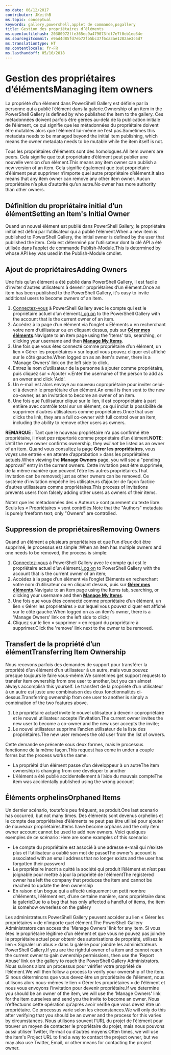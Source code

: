```yaml
---
ms.date: 06/12/2017
contributor: JKeithB
ms.topic: conceptual
keywords: gallery,powershell,applet de commande,psgallery
title: Gestion des propriétaires d’éléments
ms.openlocfilehash: 20380972ffe365ec9a479073fdf7e7f0eb1ee34e
ms.sourcegitcommit: e9ad4d85fd7eb72fb5bc37f6ca3ae1282ae3c6d7
ms.translationtype: HT
ms.contentlocale: fr-FR
ms.lasthandoff: 05/10/2018
---
```

# <a name="managing-item-owners"></a><span data-ttu-id="06444-103">Gestion des propriétaires d’éléments</span><span class="sxs-lookup"><span data-stu-id="06444-103">Managing item owners</span></span>

<span data-ttu-id="06444-104">La propriété d’un élément dans PowerShell Gallery est définie par la personne qui a publié l’élément dans la galerie.</span><span class="sxs-lookup"><span data-stu-id="06444-104">Ownership of an item in the PowerShell Gallery is defined by who published the item to the gallery.</span></span>
<span data-ttu-id="06444-105">Ces métadonnées doivent parfois être gérées au-delà de la publication initiale de l’élément, ce qui signifie que les métadonnées du propriétaire doivent être mutables alors que l’élément lui-même ne l’est pas.</span><span class="sxs-lookup"><span data-stu-id="06444-105">Sometimes this metadata needs to be managed beyond the initial item publishing, which means the owner metadata needs to be mutable while the item itself is not.</span></span>

<span data-ttu-id="06444-106">Tous les propriétaires d’éléments sont des homologues.</span><span class="sxs-lookup"><span data-stu-id="06444-106">All item owners are peers.</span></span>
<span data-ttu-id="06444-107">Cela signifie que tout propriétaire d’élément peut publier une nouvelle version d’un élément.</span><span class="sxs-lookup"><span data-stu-id="06444-107">This means any item owner can publish a new version of an item.</span></span> <span data-ttu-id="06444-108">Cela signifie également que tout propriétaire d’élément peut supprimer n’importe quel autre propriétaire d’élément.</span><span class="sxs-lookup"><span data-stu-id="06444-108">It also means that any item owner can remove any other item owner.</span></span>
<span data-ttu-id="06444-109">Aucun propriétaire n’a plus d’autorité qu’un autre.</span><span class="sxs-lookup"><span data-stu-id="06444-109">No owner has more authority than other owners.</span></span>

## <a name="setting-an-items-initial-owner"></a><span data-ttu-id="06444-110">Définition du propriétaire initial d’un élément</span><span class="sxs-lookup"><span data-stu-id="06444-110">Setting an Item's Initial Owner</span></span>

<span data-ttu-id="06444-111">Quand un nouvel élément est publié dans PowerShell Gallery, le propriétaire initial est défini par l’utilisateur qui a publié l’élément.</span><span class="sxs-lookup"><span data-stu-id="06444-111">When a new item is published to PowerShell Gallery, the initial owner is defined by the user that published the item.</span></span> <span data-ttu-id="06444-112">Cela est déterminé par l’utilisateur dont la clé API a été utilisée dans l’applet de commande Publish-Module.</span><span class="sxs-lookup"><span data-stu-id="06444-112">This is determined by whose API key was used in the Publish-Module cmdlet.</span></span>

## <a name="adding-owners"></a><span data-ttu-id="06444-113">Ajout de propriétaires</span><span class="sxs-lookup"><span data-stu-id="06444-113">Adding Owners</span></span>

<span data-ttu-id="06444-114">Une fois qu’un élément a été publié dans PowerShell Gallery, il est facile d’inviter d’autres utilisateurs à devenir propriétaires d’un élément.</span><span class="sxs-lookup"><span data-stu-id="06444-114">Once an item has been published to the PowerShell Gallery, it's easy to invite additional users to become owners of an item.</span></span>

1. <span data-ttu-id="06444-115">[Connectez-vous](https://powershellgallery.com/users/account/LogOn) à PowerShell Gallery avec le compte qui est le propriétaire actuel d’un élément.</span><span class="sxs-lookup"><span data-stu-id="06444-115">[Log on](https://powershellgallery.com/users/account/LogOn) to the PowerShell Gallery with the account that is the current owner of an item.</span></span>
2. <span data-ttu-id="06444-116">Accédez à la page d’un élément via l’onglet « Éléments » en recherchant votre nom d’utilisateur ou en cliquant dessus, puis sur [**Gérer mes éléments**](https://www.powershellgallery.com/account/Packages).</span><span class="sxs-lookup"><span data-stu-id="06444-116">Navigate to an item page using the 'Items' tab, searching, or clicking your username and then [**Manage My Items**](https://www.powershellgallery.com/account/Packages).</span></span>
3. <span data-ttu-id="06444-117">Une fois que vous êtes connecté comme propriétaire d’un élément, un lien « Gérer les propriétaires » sur lequel vous pouvez cliquer est affiché sur le côté gauche.</span><span class="sxs-lookup"><span data-stu-id="06444-117">When logged on as an item's owner, there is a 'Manage Owners' link on the left side to click.</span></span>
4. <span data-ttu-id="06444-118">Entrez le nom d’utilisateur de la personne à ajouter comme propriétaire, puis cliquez sur « Ajouter ».</span><span class="sxs-lookup"><span data-stu-id="06444-118">Enter the username of the person to add as an owner and click 'Add'.</span></span>
5. <span data-ttu-id="06444-119">Un e-mail est alors envoyé au nouveau copropriétaire pour inviter celui-ci à devenir le propriétaire d’un élément.</span><span class="sxs-lookup"><span data-stu-id="06444-119">An email is then sent to the new co-owner, as an invitation to become an owner of an item.</span></span>
6. <span data-ttu-id="06444-120">Une fois que l’utilisateur clique sur le lien, il est copropriétaire à part entière avec contrôle total sur un élément, ce qui inclut la possibilité de supprimer d’autres utilisateurs comme propriétaires.</span><span class="sxs-lookup"><span data-stu-id="06444-120">Once that user clicks the link, they are a full co-owner with full control over an item, including the ability to remove other users as owners.</span></span>

<span data-ttu-id="06444-121">**REMARQUE** : Tant que le nouveau propriétaire n’a pas confirmé être propriétaire, il n’est *pas* répertorié comme propriétaire d’un élément.</span><span class="sxs-lookup"><span data-stu-id="06444-121">**NOTE**: Until the new owner confirms ownership, they *will not* be listed as an owner of an item.</span></span>
<span data-ttu-id="06444-122">Quand vous consultez la page **Gérer les propriétaires**, vous voyez une entrée « en attente d’approbation » dans les propriétaires actuels.</span><span class="sxs-lookup"><span data-stu-id="06444-122">When viewing the **Manage Owners** page, you will see a "pending approval" entry in the current owners.</span></span>
<span data-ttu-id="06444-123">Cette invitation peut être supprimée, de la même manière que peuvent l’être les autres propriétaires.</span><span class="sxs-lookup"><span data-stu-id="06444-123">That invitation can be removed; just as other owners can be removed.</span></span>
<span data-ttu-id="06444-124">Ce système d’invitation empêche les utilisateurs d’ajouter de façon factice d’autres utilisateurs comme propriétaires.</span><span class="sxs-lookup"><span data-stu-id="06444-124">This process of invitations prevents users from falsely adding other users as owners of their items.</span></span>

<span data-ttu-id="06444-125">Notez que les métadonnées des « Auteurs » sont purement du texte libre. Seuls les « Propriétaires » sont contrôlés.</span><span class="sxs-lookup"><span data-stu-id="06444-125">Note that the "Authors" metadata is purely freeform text; only "Owners" are controlled.</span></span>


## <a name="removing-owners"></a><span data-ttu-id="06444-126">Suppression de propriétaires</span><span class="sxs-lookup"><span data-stu-id="06444-126">Removing Owners</span></span>

<span data-ttu-id="06444-127">Quand un élément a plusieurs propriétaires et que l’un d’eux doit être supprimé, le processus est simple :</span><span class="sxs-lookup"><span data-stu-id="06444-127">When an item has multiple owners and one needs to be removed, the process is simple:</span></span>

1. <span data-ttu-id="06444-128">[Connectez-vous](https://powershellgallery.com/users/account/LogOn) à PowerShell Gallery avec le compte qui est le propriétaire actuel d’un élément.</span><span class="sxs-lookup"><span data-stu-id="06444-128">[Log on](https://powershellgallery.com/users/account/LogOn) to PowerShell Gallery with the account that is the current owner of an item;</span></span>
2. <span data-ttu-id="06444-129">Accédez à la page d’un élément via l’onglet Éléments en recherchant votre nom d’utilisateur ou en cliquant dessus, puis sur [**Gérer mes éléments**](https://www.powershellgallery.com/account/Packages).</span><span class="sxs-lookup"><span data-stu-id="06444-129">Navigate to an item page using the Items tab, searching, or clicking your username and then [**Manage My Items**](https://www.powershellgallery.com/account/Packages).</span></span>
3. <span data-ttu-id="06444-130">Une fois que vous êtes connecté comme propriétaire d’un élément, un lien « Gérer les propriétaires » sur lequel vous pouvez cliquer est affiché sur le côté gauche.</span><span class="sxs-lookup"><span data-stu-id="06444-130">When logged on as an item's owner, there is a 'Manage Owners' link on the left side to click;</span></span>
4. <span data-ttu-id="06444-131">Cliquez sur le lien « supprimer » en regard du propriétaire à supprimer.</span><span class="sxs-lookup"><span data-stu-id="06444-131">Click the 'remove' link next to the owner to be removed.</span></span>



## <a name="transferring-item-ownership"></a><span data-ttu-id="06444-132">Transfert de la propriété d’un élément</span><span class="sxs-lookup"><span data-stu-id="06444-132">Transferring Item Ownership</span></span>

<span data-ttu-id="06444-133">Nous recevons parfois des demandes de support pour transférer la propriété d’un élément d’un utilisateur à un autre, mais vous pouvez presque toujours le faire vous-même.</span><span class="sxs-lookup"><span data-stu-id="06444-133">We sometimes get support requests to transfer item ownership from one user to another, but you can almost always accomplish this yourself.</span></span>
<span data-ttu-id="06444-134">Le transfert de la propriété d’un utilisateur à un autre est juste une combinaison des deux fonctionnalités ci-dessus.</span><span class="sxs-lookup"><span data-stu-id="06444-134">Transferring ownership from one user to another is simply a combination of the two features above.</span></span>

1. <span data-ttu-id="06444-135">Le propriétaire actuel invite le nouvel utilisateur à devenir copropriétaire et le nouvel utilisateur accepte l’invitation.</span><span class="sxs-lookup"><span data-stu-id="06444-135">The current owner invites the new user to become a co-owner and the new user accepts the invite;</span></span>
2. <span data-ttu-id="06444-136">Le nouvel utilisateur supprime l’ancien utilisateur de la liste des propriétaires.</span><span class="sxs-lookup"><span data-stu-id="06444-136">The new user removes the old user from the list of owners.</span></span>

<span data-ttu-id="06444-137">Cette demande se présente sous deux formes, mais le processus fonctionne de la même façon.</span><span class="sxs-lookup"><span data-stu-id="06444-137">This request has come in under a couple forms but the process works the same.</span></span>

- <span data-ttu-id="06444-138">La propriété d’un élément passe d’un développeur à un autre</span><span class="sxs-lookup"><span data-stu-id="06444-138">The item ownership is changing from one developer to another</span></span>
- <span data-ttu-id="06444-139">L’élément a été publié accidentellement à l’aide du mauvais compte</span><span class="sxs-lookup"><span data-stu-id="06444-139">The item was accidentally published using the wrong account</span></span>


## <a name="orphaned-items"></a><span data-ttu-id="06444-140">Éléments orphelins</span><span class="sxs-lookup"><span data-stu-id="06444-140">Orphaned Items</span></span>

<span data-ttu-id="06444-141">Un dernier scénario, toutefois peu fréquent, se produit.</span><span class="sxs-lookup"><span data-stu-id="06444-141">One last scenario has occurred, but not many times.</span></span>
<span data-ttu-id="06444-142">Des éléments sont devenus orphelins et le compte des propriétaires d’éléments ne peut pas être utilisé pour ajouter de nouveaux propriétaires.</span><span class="sxs-lookup"><span data-stu-id="06444-142">Items have become orphans and the only item owner account cannot be used to add new owners.</span></span>
<span data-ttu-id="06444-143">Voici quelques exemples de ce scénario :</span><span class="sxs-lookup"><span data-stu-id="06444-143">Here are some examples of this scenario:</span></span>

- <span data-ttu-id="06444-144">Le compte du propriétaire est associé à une adresse e-mail qui n’existe plus et l’utilisateur a oublié son mot de passe</span><span class="sxs-lookup"><span data-stu-id="06444-144">The owner's account is associated with an email address that no longer exists and the user has forgotten their password</span></span>
- <span data-ttu-id="06444-145">Le propriétaire inscrit a quitté la société qui produit l’élément et n’est pas joignable pour mettre à jour la propriété de l’élément</span><span class="sxs-lookup"><span data-stu-id="06444-145">The registered owner has left the company that produces the item and cannot be reached to update the item ownership</span></span>
- <span data-ttu-id="06444-146">En raison d’un bogue qui a affecté uniquement un petit nombre d’éléments, l’élément est, d’une certaine manière, sans propriétaire dans la galerie</span><span class="sxs-lookup"><span data-stu-id="06444-146">Due to a bug that has only affected a handful of items, the item is somehow ownerless on the gallery</span></span>

<span data-ttu-id="06444-147">Les administrateurs PowerShell Gallery peuvent accéder au lien « Gérer les propriétaires » de n’importe quel élément.</span><span class="sxs-lookup"><span data-stu-id="06444-147">The PowerShell Gallery Administrators can access the 'Manage Owners' link for any item.</span></span>
<span data-ttu-id="06444-148">Si vous êtes le propriétaire légitime d’un élément et que vous ne pouvez pas joindre le propriétaire actuel pour obtenir des autorisations de propriété, utilisez le lien « Signaler un abus » dans la galerie pour joindre les administrateurs PowerShell Gallery.</span><span class="sxs-lookup"><span data-stu-id="06444-148">If you are the rightful owner of a item and cannot reach the current owner to gain ownership permissions, then use the 'Report Abuse' link on the gallery to reach the PowerShell Gallery Administrators.</span></span>
<span data-ttu-id="06444-149">Nous suivons alors un processus pour vérifier votre propriété de l’élément.</span><span class="sxs-lookup"><span data-stu-id="06444-149">We will then follow a process to verify your ownership of the item.</span></span>
<span data-ttu-id="06444-150">Si nous déterminons que vous devez être un propriétaire de l’élément, nous utilisons alors nous-mêmes le lien « Gérer les propriétaires » de l’élément et nous vous envoyons l’invitation pour devenir propriétaire.</span><span class="sxs-lookup"><span data-stu-id="06444-150">If we determine you should be an owner of the item, we will use the 'Manage Owners' link for the item ourselves and send you the invite to become an owner.</span></span>
<span data-ttu-id="06444-151">Nous n’effectuons cette opération qu’après avoir vérifié que vous devez être un propriétaire. Ce processus varie selon les circonstances.</span><span class="sxs-lookup"><span data-stu-id="06444-151">We will only do this after verifying that you should be an owner and the process for this varies by circumstances.</span></span>
<span data-ttu-id="06444-152">Nous utilisons souvent l’URL du projet de l’élément pour trouver un moyen de contacter le propriétaire du projet, mais nous pouvons aussi utiliser Twitter, l’e-mail ou d’autres moyens.</span><span class="sxs-lookup"><span data-stu-id="06444-152">Often times, we will use the item's Project URL to find a way to contact the project owner, but we may also use Twitter, Email, or other means for contacting the project owner.</span></span>